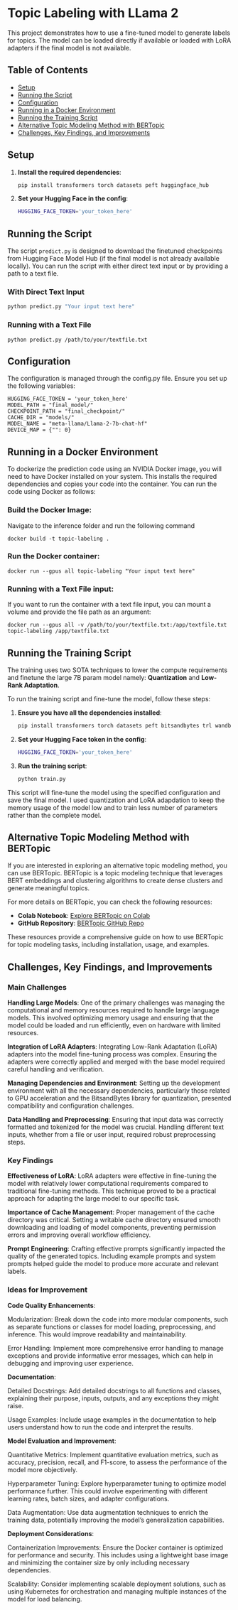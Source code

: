 # Topic Labeling with LLama 2

This project demonstrates how to use a fine-tuned model to generate labels for topics. The model can be loaded directly if available or loaded with LoRA adapters if the final model is not available.

## Table of Contents

- [Setup](#setup)
- [Running the Script](#running-the-script)
- [Configuration](#configuration)
- [Running in a Docker Environment](#running-in-a-docker-environment)
- [Running the Training Script](#running-the-training-script)
- [Alternative Topic Modeling Method with BERTopic](#alternative-topic-modeling-method-with-bertopic)
- [Challenges, Key Findings, and Improvements](#challenges-key-findings-and-improvements)


## Setup

1. **Install the required dependencies**:
    ```sh
    pip install transformers torch datasets peft huggingface_hub
    ```

2. **Set your Hugging Face in the config**:
    ```sh
    HUGGING_FACE_TOKEN='your_token_here'
    ```

## Running the Script

The script `predict.py` is designed to download the finetuned checkpoints from Hugging Face Model Hub (if the final model is not already available locally). You can run the script with either direct text input or by providing a path to a text file.

### With Direct Text Input

```sh
python predict.py "Your input text here"
```

### Running with a Text File

```
python predict.py /path/to/your/textfile.txt
```

## Configuration

The configuration is managed through the config.py file. Ensure you set up the following variables:

```
HUGGING_FACE_TOKEN = 'your_token_here'
MODEL_PATH = "final_model/"
CHECKPOINT_PATH = "final_checkpoint/"
CACHE_DIR = "models/"
MODEL_NAME = "meta-llama/Llama-2-7b-chat-hf"
DEVICE_MAP = {"": 0}
```

## Running in a Docker Environment

To dockerize the prediction code using an NVIDIA Docker image, you will need to have Docker installed on your system. This installs the required dependencies and copies your code into the container. You can run the code using Docker as follows:

### Build the Docker Image:
Navigate to the inference folder and run the following command
```
docker build -t topic-labeling .
```

### Run the Docker container:
```
docker run --gpus all topic-labeling "Your input text here"

```

### Running with a Text File input:
If you want to run the container with a text file input, you can mount a volume and provide the file path as an argument:
```
docker run --gpus all -v /path/to/your/textfile.txt:/app/textfile.txt topic-labeling /app/textfile.txt
```

## Running the Training Script

The training uses two SOTA techniques to lower the compute requirements and finetune the large 7B param model namely: **Quantization** and **Low-Rank Adaptation**.

To run the training script and fine-tune the model, follow these steps:

1. **Ensure you have all the dependencies installed**:
    ```sh
    pip install transformers torch datasets peft bitsandbytes trl wandb
    ```
2. **Set your Hugging Face token in the config**:
   ```sh
   HUGGING_FACE_TOKEN='your_token_here'
   ```
3. **Run the training script**:
   ```sh
   python train.py
   ```
This script will fine-tune the model using the specified configuration and save the final model. I used quantization and LoRA adapdation to keep the memory usage of the model low and to train less number of parameters rather than the complete model.

## Alternative Topic Modeling Method with BERTopic

If you are interested in exploring an alternative topic modeling method, you can use BERTopic. BERTopic is a topic modeling technique that leverages BERT embeddings and clustering algorithms to create dense clusters and generate meaningful topics.

For more details on BERTopic, you can check the following resources:

- **Colab Notebook**: [Explore BERTopic on Colab](https://colab.research.google.com/drive/1QCERSMUjqGetGGujdrvv_6_EeoIcd_9M?usp=sharing)
- **GitHub Repository**: [BERTopic GitHub Repo](https://github.com/MaartenGr/bertopic?tab=readme-ov-file)

These resources provide a comprehensive guide on how to use BERTopic for topic modeling tasks, including installation, usage, and examples.

## Challenges, Key Findings, and Improvements

### Main Challenges

**Handling Large Models**:
One of the primary challenges was managing the computational and memory resources required to handle large language models. This involved optimizing memory usage and ensuring that the model could be loaded and run efficiently, even on hardware with limited resources.

**Integration of LoRA Adapters**:
Integrating Low-Rank Adaptation (LoRA) adapters into the model fine-tuning process was complex. Ensuring the adapters were correctly applied and merged with the base model required careful handling and verification.

**Managing Dependencies and Environment**:
Setting up the development environment with all the necessary dependencies, particularly those related to GPU acceleration and the BitsandBytes library for quantization, presented compatibility and configuration challenges.

**Data Handling and Preprocessing**:
Ensuring that input data was correctly formatted and tokenized for the model was crucial. Handling different text inputs, whether from a file or user input, required robust preprocessing steps.


### Key Findings

**Effectiveness of LoRA**:
LoRA adapters were effective in fine-tuning the model with relatively lower computational requirements compared to traditional fine-tuning methods. This technique proved to be a practical approach for adapting the large model to our specific task.

**Importance of Cache Management**:
Proper management of the cache directory was critical. Setting a writable cache directory ensured smooth downloading and loading of model components, preventing permission errors and improving overall workflow efficiency.

**Prompt Engineering**:
Crafting effective prompts significantly impacted the quality of the generated topics. Including example prompts and system prompts helped guide the model to produce more accurate and relevant labels.


### Ideas for Improvement

**Code Quality Enhancements**:

Modularization: Break down the code into more modular components, such as separate functions or classes for model loading, preprocessing, and inference. This would improve readability and maintainability.

Error Handling: Implement more comprehensive error handling to manage exceptions and provide informative error messages, which can help in debugging and improving user experience.

**Documentation**:

Detailed Docstrings: Add detailed docstrings to all functions and classes, explaining their purpose, inputs, outputs, and any exceptions they might raise.

Usage Examples: Include usage examples in the documentation to help users understand how to run the code and interpret the results.

**Model Evaluation and Improvement**:

Quantitative Metrics: Implement quantitative evaluation metrics, such as accuracy, precision, recall, and F1-score, to assess the performance of the model more objectively.

Hyperparameter Tuning: Explore hyperparameter tuning to optimize model performance further. This could involve experimenting with different learning rates, batch sizes, and adapter configurations.

Data Augmentation: Use data augmentation techniques to enrich the training data, potentially improving the model’s generalization capabilities.

**Deployment Considerations**:

Containerization Improvements: Ensure the Docker container is optimized for performance and security. This includes using a lightweight base image and minimizing the container size by only including necessary dependencies.

Scalability: Consider implementing scalable deployment solutions, such as using Kubernetes for orchestration and managing multiple instances of the model for load balancing.